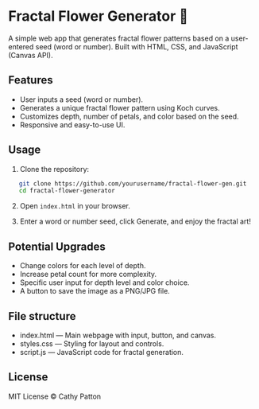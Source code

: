 # Fractal Flower Generator 🌸

A simple web app that generates fractal flower patterns based on a user-entered seed (word or number). Built with HTML, CSS, and JavaScript (Canvas API).  

## Features

- User inputs a seed (word or number).
- Generates a unique fractal flower pattern using Koch curves.
- Customizes depth, number of petals, and color based on the seed.
- Responsive and easy-to-use UI.

## Usage

1. Clone the repository:
```bash
   git clone https://github.com/yourusername/fractal-flower-gen.git
   cd fractal-flower-generator 
```

2. Open `index.html` in your browser.

3. Enter a word or number seed, click Generate, and enjoy the fractal art!

## Potential Upgrades  

- Change colors for each level of depth.
- Increase petal count for more complexity.
- Specific user input for depth level and color choice.
- A button to save the image as a PNG/JPG file.

## File structure  

* index.html — Main webpage with input, button, and canvas.
* styles.css — Styling for layout and controls.
* script.js — JavaScript code for fractal generation.

## License

MIT License © Cathy Patton

